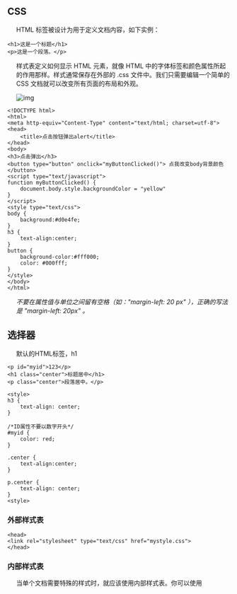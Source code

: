 ## CSS

HTML 标签被设计为用于定义文档内容，如下实例：

```
<h1>这是一个标题</h1>
<p>这是一个段落。</p>
```

样式表定义如何显示 HTML 元素，就像 HTML 中的字体标签和颜色属性所起的作用那样。样式通常保存在外部的 .css 文件中。我们只需要编辑一个简单的 CSS 文档就可以改变所有页面的布局和外观。

![img](https://www.runoob.com/wp-content/uploads/2013/07/632877C9-2462-41D6-BD0E-F7317E4C42AC.jpg)

```
<!DOCTYPE html>
<html>
<meta http-equiv="Content-Type" content="text/html; charset=utf-8">
<head>
	<title>点击按钮弹出alert</title>
</head>
<body>
<h3>点击弹出</h3>
<button type="button" onclick="myButtonClicked()"> 点我改变body背景颜色 </button>
<script type="text/javascript">	
function myButtonClicked() {
	document.body.style.backgroundColor = "yellow"
}
</script>
<style type="text/css">
body {
	background:#d0e4fe;
}
h3 {
	text-align:center;
}
button {
	background-color:#fff000;
	color: #000fff;
}
</style>
</body>
</html>
```



*不要在属性值与单位之间留有空格（如："margin-left: 20 px" ），正确的写法是 "margin-left: 20px" 。*

## 选择器

默认的HTML标签，h1

```
<p id="myid">123</p>
<h1 class="center">标题居中</h1>
<p class="center">段落居中。</p> 

<style>
h3 {
	text-align: center;
}

/*ID属性不要以数字开头*/
#myid {
	color: red;
}

.center {
	text-align:center;
}

p.center {
	text-align: center;
}
<style>
```

### 外部样式表

```
<head>
<link rel="stylesheet" type="text/css" href="mystyle.css">
</head>
```

### 内部样式表

当单个文档需要特殊的样式时，就应该使用内部样式表。你可以使用 <style> 标签在文档头部定义内部样式表，就像这样:

### 内联样式

由于要将表现和内容混杂在一起，内联样式会损失掉样式表的许多优势。请慎用这种方法，例如当样式仅需要在一个元素上应用一次时。

要使用内联样式，你需要在相关的标签内使用样式（style）属性。Style 属性可以包含任何 CSS 属性。本例展示如何改变段落的颜色和左外边距：

```
<p style="color:sienna;margin-left:20px">这是一个段落。</p>
```

一般情况下，优先级如下：

**内联样式）Inline style > （内部样式）Internal style sheet >（外部样式）External style sheet > 浏览器默认样式**

**注意：***如果外部样式放在内部样式的后面，则外部样式将覆盖内部样式。*




```
<head>
<style>
hr {color:sienna;}
p {margin-left:20px;}
body {background-image:url("images/back40.gif");}
</style>
</head>

```

### 颜色定义

CSS中，颜色值通常以以下方式定义:

- 十六进制 - 如："#ff0000"
- RGB - 如："rgb(255,0,0)"
- 颜色名称 - 如："red"



## flex

flex 属性是 flex-grow、flex-shrink 和 flex-basis 属性的简写属性。

```
.app-list-wrapper
    display: flex
    flex-direction: column
    //flex: 1
```

### flex-basis

flex-basis 属性用于设置或检索弹性盒伸缩基准值。。

**注意：**如果元素不是弹性盒对象的元素，则 flex-basis 属性不起作用。

| 值       | 描述                                                         |
| :------- | :----------------------------------------------------------- |
| *number* | 一个长度单位或者一个百分比，规定灵活项目的初始长度。         |
| auto     | 默认值。长度等于灵活项目的长度。如果该项目未指定长度，则长度将根据内容决定。 |
| initial  | 设置该属性为它的默认值。请参阅 [*initial*](https://www.runoob.com/cssref/css-initial.html)。 |
| inherit  | 从父元素继承该属性。请参阅 [*inherit*](https://www.runoob.com/cssref/css-inherit.html)。 |